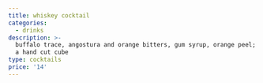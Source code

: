 ```yaml
---
title: whiskey cocktail
categories:
  - drinks
description: >-
  buffalo trace, angostura and orange bitters, gum syrup, orange peel; served on
  a hand cut cube
type: cocktails
price: '14'
---
```


